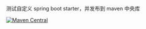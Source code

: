 
测试自定义 spring boot starter，并发布到 maven 中央库

[![Maven Central](https://maven-badges.herokuapp.com/maven-central/com.xkcoding/hello-spring-boot-starter/badge.svg)](https://maven-badges.herokuapp.com/maven-central/com.xkcoding/hello-spring-boot-starter)
